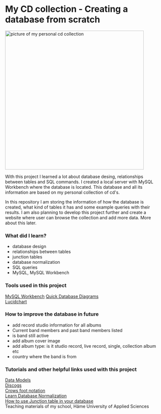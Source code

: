 # My CD collection - Creating a database from scratch
<img src="https://github.com/nina20126/My_cd_collection/assets/77397102/590e88b6-6a3a-4006-ab22-7a18f0cb3a7a" alt="picture of my personal cd collection" width="450"><br />

With this project I learned a lot about database desing, relationships between tables and SQL commands. I created a local server with MySQL Workbench where the database is located. This database and all its information are based on my personal collection of cd's.
  
In this repository I am storing the information of how the database is created, what kind of tables it has and some example queries with their results. I am also planning to develop this project further and create a website where user can browse the collection and add more data. More about this later.

### What did I learn? 
* database design
* relationships between tables
* junction tables
* database normalization
* SQL queries
* MySQL, MySQL Workbench

### Tools used in this project
[MySQL Workbench](https://www.mysql.com/products/workbench/) 
[Quick Database Diagrams]()  
[Lucidchart](https://www.lucidchart.com/)  


### How to improve the database in future
* add record studio information for all albums
* Current band members and past band members listed
* is band still active
* add album cover image
* add album type: is it studio record, live record, single, collection album etc
* country where the band is from

### Tutorials and other helpful links used with this project
[Data Models](https://databases.biz/data-models/)  
[Discogs](https://www.discogs.com/)  
[Crows foot notation](https://www.freecodecamp.org/news/crows-foot-notation-relationship-symbols-and-how-to-read-diagrams/)  
[Learn Database Normalization](https://www.youtube.com/watch?v=GFQaEYEc8_8)  
[How to use Junction table in your database](https://www.youtube.com/watch?v=O4JDCFKnzPo)  
Teaching materials of my school, Häme University of Applied Sciences
